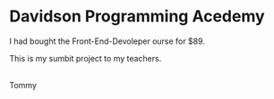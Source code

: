 <h1>Davidson Programming Acedemy</h1>
<p>I had bought the Front-End-Devoleper ourse for $89.</p>
<p>This is my sumbit project to my teachers.</p>
<br/>
Tommy
